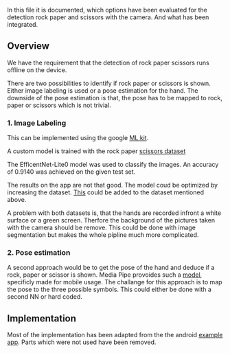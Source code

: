 In this file it is documented, which options have been evaluated for the detection rock paper
and scissors with the camera. And what has been integrated.
## Overview
We have the requirement that the detection of rock paper scissors runs offline on the device.

There are two possibilities to identify if rock paper or scissors is shown. Either image labeling is used
or a pose estimation for the hand. The downside of the pose estimation is that, the pose has to be mapped
to rock, paper or scissors which is not trivial. 

### 1. Image Labeling
This can be implemented using the google [ML kit](https://developers.google.com/ml-kit/vision/image-labeling).

A custom model is trained with the rock paper [scissors dataset](https://www.tensorflow.org/datasets/catalog/rock_paper_scissors)

The EfficentNet-Lite0 model was used to classify the images. An accuracy of 0.9140 was achieved on 
the given test set. 

The results on the app are not that good. The model coud be optimized by increasing the dataset. [This](https://www.kaggle.com/datasets/sanikamal/rock-paper-scissors-dataset) could be added to the dataset mentioned above. 

A problem with both datasets is, that the hands are recorded infront a white surface or a green screen. Therfore the background of the pictures taken with the camera should be remove. This could be done with image segmentation but makes the whole pipline much more complicated.


### 2. Pose estimation

A second approach would be to get the pose of the hand and deduce if a rock, paper or scissor is shown. Media Pipe provoides such a [model](https://google.github.io/mediapipe/solutions/hands), specificly made for mobile usage. The challange for this approach is to map the pose to the three possible symbols. This could either be done with a second NN or hard coded.

## Implementation

Most of the implementation has been adapted from the the android [example app](https://github.com/googlesamples/mlkit). Parts which were not used have been removed. 

